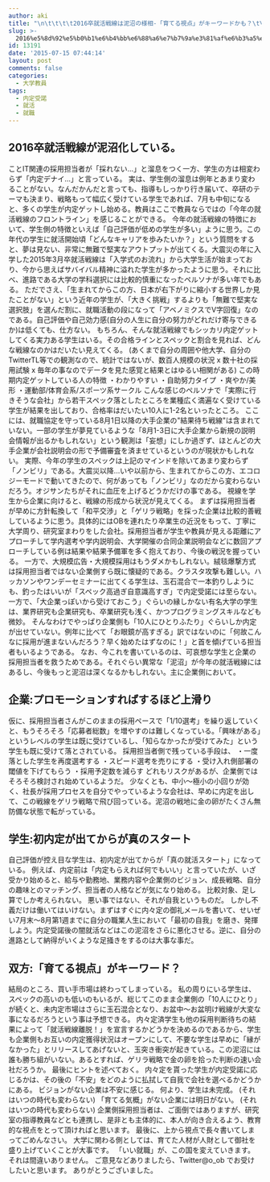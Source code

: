 ```yaml
---
author: aki
title: "\n\t\t\t\t2016卒就活戦線は泥沼の様相-「育てる視点」がキーワードかも？\t\t"
slug: >-
  2016%e5%8d%92%e5%b0%b1%e6%b4%bb%e6%88%a6%e7%b7%9a%e3%81%af%e6%b3%a5%e6%b2%bc%e3%81%ae%e6%a7%98%e7%9b%b8-%e3%80%8c%e8%82%b2%e3%81%a6%e3%82%8b%e8%a6%96%e7%82%b9%e3%80%8d%e3%81%8c%e3%82%ad%e3%83%bc
id: 13191
date: '2015-07-15 07:44:14'
layout: post
comments: false
categories:
  - 大学教員
tags:
  - 内定受諾
  - 就活
  - 就職
---
```


## 2016卒就活戦線が泥沼化している。

ことIT関連の採用担当者が「採れない...」と溜息をつく一方、学生の方は相変わらず「内定デナイ...」と言っている。 実は、学生側の溜息は例年とあまり変わることがない。なんだかんだと言っても、指導もしっかり行き届いて、卒研のテーマも決まり、戦略もって幅広く受けている学生であれば、7月も中旬になると、多くの学生が内定ゲットし始める。教員はここで教員ならではの「今年の就活戦線のフロントライン」を感じることができる。 今年の就活戦線の特徴において、学生側の特徴といえば「自己評価が低めの学生が多い」ように思う。この年代の学生に就活開始頃「どんなキャリアを歩みたいか？」という質問をすると、夢は見ない、非常に無難で堅実なアウトプットが出てくる。大震災の年に入学した2015年3月卒就活戦線は「入学式のお流れ」から大学生活が始まっており、今から思えばサバイバル精神に溢れた学生が多かったように思う。それに比べ、進路である大学の学科選択には比較的慎重になったペルソナが多い年でもある。 ただでさえ、「生まれてからこの方、日本が右下がりに縮小する世界しか見たことがない」という近年の学生が、「大きく挑戦」するよりも「無難で堅実な選択肢」を選んだ割に、就職活動の段になって「アベノミクスでV字回復」なのである。自己評価や自己効力感(自分の人生に自分の努力がどれだけ寄与できるか)は低くても、仕方ない。 もちろん、そんな就活戦線でもシッカリ内定ゲットしてくる実力ある学生はいる。その合格ラインとスペックと割合を見れば、どんな戦線なのかはだいたい見えてくる。 (あくまで自分の周囲や他大学、自分のTwitterTL等での観測なので、統計ではないが、数百人規模の状況 x 数十社の採用試験 x 毎年の事なのでデータを見た感覚と結果とはゆるい相関がある) この時期内定ゲットしている人の特徴 ・わかりやすい ・自助努力タイプ ・爽やか/美形 ・運動部/体育会系/スポーツ系サークル こんな感じのペルソナで「実際に行きそうな会社」から若干スペック落としたところを業種広く満遍なく受けている学生が結果を出しており、合格率はだいたい10人に1-2名といったところ。 ここには、就職協定を守っている8月1日以降の大手企業の"結果待ち戦線"は含まれていない。一部の学生が夢見ているような「8月1-3日に大手企業から新規の説明会情報が出るかもしれない」という観測は「妄想」にしか過ぎず、ほとんどの大手企業が会社説明会の形で予備審査を済ませているというのが現状かもしれない。 実際、今年の学生のスペックは上記のマインドを除いてあまり変わらず「ノンビリ」である。大震災以降...いや以前から、生まれてからこの方、エコロジーモードで動いてきたので、何があっても「ノンビリ」なのだから変わらないだろう。オジサンたちがそれに血圧を上げるどうかだけの事である。 視線を学生から企業に向けると、戦線の形成から状況が見えてくる。 まずは採用担当者が早めに方針転換して「和平交渉」と「ゲリラ戦略」を採った企業は比較的善戦しているように思う。具体的にはOBを連れたり卒業生の近況をもって、丁寧に大学周り、研究室まわりをした会社。採用担当者が学生や教員が見える距離にアプローチして学内選考や学内説明会、大学開催の合同企業説明会などに数回アプローチしている例は結果や結果予備軍を多く抱えており、今後の戦況を握っている。 一方で、大規模広告・大規模採用はもうダメかもしれない。絨毯爆撃方式は採用担当者ではない企業側すら既に懐疑的である。クラスタ攻撃も難しい。ハッカソンやワンデーセミナーに出てくる学生は、玉石混合で一本釣りしようにも、釣ったはいいが「スペック高過ぎ自意識高すぎ」で内定受諾には至らない。一方で、「大企業っぽいから受けておこう」ぐらいの縁しかない有名大学の学生は、業界研究も企業研究も、卒業研究も浅く、かつプログラミングスキルなども微妙。 そんなわけでやっぱり企業側も「10人にひとりふたり」ぐらいしか内定が出せていない。例年に比べて「お眼鏡が高すぎる」訳ではないのに「何故こんなに採用が進まないんだろう？早く始めたはずなのに！」と首を傾げている担当者もいるようである。 なお、今これを書いているのは、可哀想な学生と企業の採用担当者を救うためである。それぐらい異常な「泥沼」が今年の就活戦線にはあるし、今後もっと泥沼は深くなるかもしれない。主に企業側において。

## 企業:プロモーションすればするほど上滑り

仮に、採用担当者さんがこのままの採用ペースで「1/10選考」を繰り返していくと、もうそろそろ「応募者総数」を増やすのは難しくなっている。「興味がある」というレベルの学生は既に受けているし、「知らなかったが受けてみた」という学生も既に受けて落とされている。 採用担当者側で残っている手段は、 ・一度落とした学生を再度選考する ・スピード選考を売りにする ・受け入れ側部署の閾値を下げてもらう ・採用予定数を減らす どれもリスクがあるが、企業側ではそろそろ検討され始めているようだ。 少なくとも、中小〜極小の小回りが効く、社長が採用プロセスを自分でやっているような会社は、早めに内定を出して、この戦線をゲリラ戦略で飛び回っている。泥沼の戦地に金の卵がたくさん無防備な状態で転がっている。

## 学生:初内定が出てからが真のスタート

自己評価が控え目な学生は、初内定が出てからが「真の就活スタート」になっている。 例えば、内定前は「内定もらえれば何でもいい」と言っていたが、いざ受かり始めると、給与や勤務地、業務内容や企業側のビジョン、成長戦略、自分の趣味とのマッチング、担当者の人格などが気になり始める。 比較対象、足し算でしか考えられない。 悪い事ではない、それが自我というものだ。 しかし不義だけは働いてはいけない。まずはすぐに内々定の御礼メールを書いて、せいぜい7月末〜8月第1週までに自分の職業人生において「最初の自我」を磨き、発揮しよう。内定受諾後の闇就活などはこの泥沼をさらに悪化させる。逆に、自分の進路として納得がいくような足掻きをするのは大事な事だ。

## 双方:「育てる視点」がキーワード？

結局のところ、買い手市場は終わってしまっている。 私の周りにいる学生は、スペックの高いのも低いのもいるが、総じてこのまま企業側の「10人にひとり」が続くと、未内定市場はさらに玉石混合となり、お盆中〜お盆明け戦線が大変な事になるだろうという事は予想できる。 内々定済学生も他の採用判断待ちの結果によって「就活戦線離脱！」を宣言するかどうかを決めるのであるから、学生も企業側もお互いの内定獲得状況はオープンにして、不要な学生は早めに「縁がなかった」とリリースしてあげないと、玉突き衝突が起きている。この泥沼には誰も勝ち組がいない。あるとすれば、ゲリラ戦略で金の卵を拾った判断の速い会社だろうか。 最後にヒントを述べておく。 内々定を貰った学生が内定受諾に応じるかは、その後の「不安」をどのように払拭して自我で会社を選べるかどうかにある。 ビジョンがない企業は不安に感じる。 何より、学生は未完成。 (それはいつの時代も変わらない) 「育てる気概」がない企業には明日がない。 (それはいつの時代も変わらない) 企業側採用担当者は、ご面倒ではありますが、研究室の指導教員などとも連携し、是非とも主体的に、本人が向き合えるよう、教育的な視点をとって頂ければと思います。 最後に、上から視点で長々書いてしまってごめんなさい。 大学に関わる側としては、育てた人材が人財として御社を盛り上げていくことが大事です。 「いい就職」が、この国を変えていきます。 それは間違いありません。 ご意見などありましたら、Twitter@o_ob でお受けしたいと思います。 ありがとうございました。